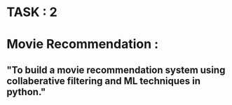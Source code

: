 # TASK : 2

# Movie Recommendation :

## "To build a movie recommendation system using collaberative filtering and ML techniques in python."
